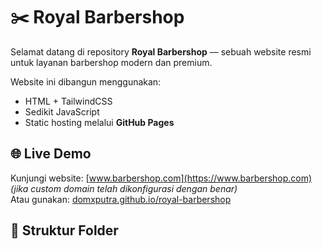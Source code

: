 # ✂️ Royal Barbershop

Selamat datang di repository **Royal Barbershop** — sebuah website resmi untuk layanan barbershop modern dan premium.

Website ini dibangun menggunakan:
- HTML + TailwindCSS
- Sedikit JavaScript
- Static hosting melalui **GitHub Pages**

## 🌐 Live Demo
Kunjungi website: [www.barbershop.com](https://www.barbershop.com) *(jika custom domain telah dikonfigurasi dengan benar)*  
Atau gunakan: [domxputra.github.io/royal-barbershop](https://domxputra.github.io/royal-barbershop)

## 📁 Struktur Folder
